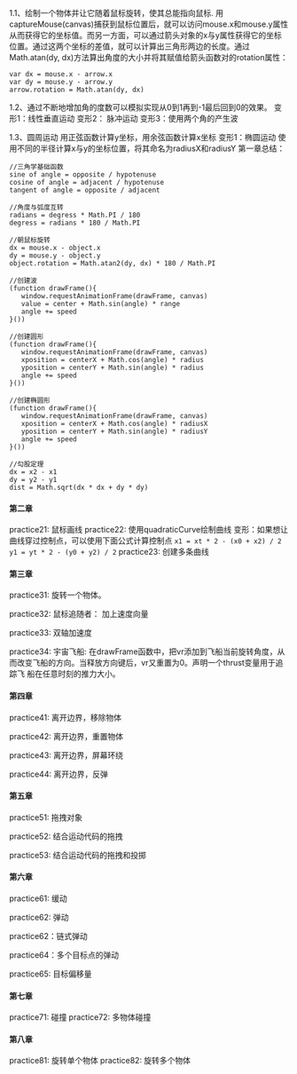 1.1、绘制一个物体并让它随着鼠标旋转，使其总能指向鼠标.
   用captureMouse(canvas)捕获到鼠标位置后，就可以访问mouse.x和mouse.y属性从而获得它的坐标值。而另一方面，可以通过箭头对象的x与y属性获得它的坐标位置。通过这两个坐标的差值，就可以计算出三角形两边的长度。通过Math.atan(dy, dx)方法算出角度的大小并将其赋值给箭头函数对的rotation属性：
   ```
   var dx = mouse.x - arrow.x
   var dy = mouse.y - arrow.y
   arrow.rotation = Math.atan(dy, dx)
   ```
1.2、通过不断地增加角的度数可以模拟实现从0到1再到-1最后回到0的效果。
   变形1：线性垂直运动
   变形2： 脉冲运动
   变形3：使用两个角的产生波

1.3、圆周运动
   用正弦函数计算y坐标，用余弦函数计算x坐标
   变形1：椭圆运动
   使用不同的半径计算x与y的坐标位置，将其命名为radiusX和radiusY
第一章总结：
```
//三角学基础函数
sine of angle = opposite / hypotenuse
cosine of angle = adjacent / hypotenuse
tangent of angle = opposite / adjacent

//角度与弧度互转
radians = degress * Math.PI / 180
degress = radians * 180 / Math.PI

//朝鼠标旋转
dx = mouse.x - object.x
dy = mouse.y - object.y
object.rotation = Math.atan2(dy, dx) * 180 / Math.PI

//创建波
(function drawFrame(){
   window.requestAnimationFrame(drawFrame, canvas)
   value = center + Math.sin(angle) * range
   angle += speed
}())

//创建圆形
(function drawFrame(){
   window.requestAnimationFrame(drawFrame, canvas)
   xposition = centerX + Math.cos(angle) * radius
   yposition = centerY + Math.sin(angle) * radius
   angle += speed
}())

//创建椭圆形
(function drawFrame(){
   window.requestAnimationFrame(drawFrame, canvas)
   xposition = centerX + Math.cos(angle) * radiusX
   yposition = centerY + Math.sin(angle) * radiusY
   angle += speed
}())

//勾股定理
dx = x2 - x1
dy = y2 - y1
dist = Math.sqrt(dx * dx + dy * dy)
```

#### 第二章
practice21: 鼠标画线
practice22: 使用quadraticCurve绘制曲线
      变形：如果想让曲线穿过控制点，可以使用下面公式计算控制点
      ```
      x1 = xt * 2 - (x0 + x2) / 2
      y1 = yt * 2 - (y0 + y2) / 2
      ```
practice23: 创建多条曲线

#### 第三章
practice31: 旋转一个物体。

practice32: 鼠标追随者： 加上速度向量

practice33: 双轴加速度

practice34: 宇宙飞船: 在drawFrame函数中，把vr添加到飞船当前旋转角度，从而改变飞船的方向。当释放方向键后，vr又重置为0。声明一个thrust变量用于追踪飞                      船在任意时刻的推力大小。

#### 第四章
practice41: 离开边界，移除物体

practice42: 离开边界，重置物体

practice43: 离开边界，屏幕环绕

practice44: 离开边界，反弹

#### 第五章
practice51: 拖拽对象

practice52: 结合运动代码的拖拽

practice53: 结合运动代码的拖拽和投掷

#### 第六章
practice61: 缓动

practice62: 弹动

practice62：链式弹动

practice64：多个目标点的弹动

practice65: 目标偏移量

#### 第七章
practice71: 碰撞
practice72: 多物体碰撞

#### 第八章
practice81: 旋转单个物体
practice82: 旋转多个物体